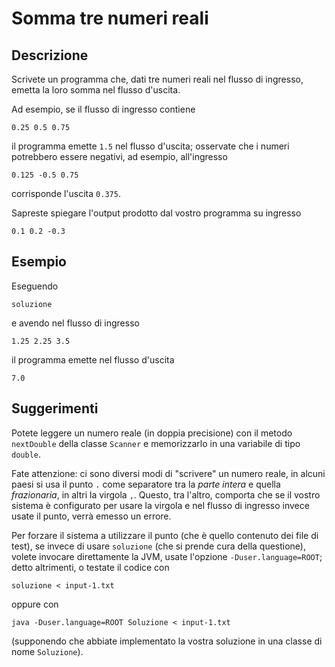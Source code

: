 Somma tre numeri reali
======================

Descrizione
-----------

Scrivete un programma che, dati tre numeri reali nel flusso di ingresso, emetta
la loro somma nel flusso d'uscita.

Ad esempio, se il flusso di ingresso contiene

    0.25 0.5 0.75

il programma emette `1.5` nel flusso d'uscita; osservate che i numeri potrebbero
essere negativi, ad esempio, all'ingresso

    0.125 -0.5 0.75

corrisponde l'uscita `0.375`.

Sapreste spiegare l'output prodotto dal vostro programma su ingresso

    0.1 0.2 -0.3


Esempio
-------

Eseguendo

    soluzione

e avendo nel flusso di ingresso

    1.25 2.25 3.5

il programma emette nel flusso d'uscita

    7.0


Suggerimenti
------------

Potete leggere un numero reale (in doppia precisione) con il metodo `nextDouble`
della classe `Scanner` e memorizzarlo in una variabile di tipo `double`.

Fate attenzione: ci sono diversi modi di "scrivere" un numero reale, in alcuni
paesi si usa il punto `.` come separatore tra la *parte intera* e quella
*frazionaria*, in altri la virgola `,`. Questo, tra l'altro, comporta che se il
vostro sistema è configurato per usare la virgola e nel flusso di ingresso
invece usate il punto, verrà emesso un errore.

Per forzare il sistema a utilizzare il punto (che è quello contenuto dei file di
test), se invece di usare `soluzione` (che si prende cura della questione),
volete invocare direttamente la JVM, usate l'opzione `-Duser.language=ROOT`;
detto altrimenti, o testate il codice con

    soluzione < input-1.txt

oppure con

    java -Duser.language=ROOT Soluzione < input-1.txt

(supponendo che abbiate implementato la vostra soluzione in una classe di nome
`Soluzione`).
